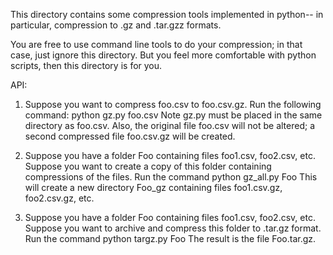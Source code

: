 This directory contains some compression tools implemented in python-- in particular, compression to .gz and .tar.gzz formats.

You are free to use command line tools to do your compression; in that case, just ignore this directory. But you feel more comfortable with python scripts, then this directory is for you.

API:

1. Suppose you want to compress foo.csv to foo.csv.gz. Run the following command:
	python gz.py foo.csv
Note gz.py must be placed in the same directory as foo.csv. Also, the original file foo.csv will not be altered; a second compressed file foo.csv.gz will be created.

2. Suppose you have a folder Foo containing files foo1.csv, foo2.csv, etc. Suppose you want to create a copy of this folder containing compressions of the files. Run the command
	python gz_all.py Foo
This will create a new directory Foo_gz containing files foo1.csv.gz, foo2.csv.gz, etc.

3. Suppose you have a folder Foo containing files foo1.csv, foo2.csv, etc. Suppose you want to archive and compress this folder to .tar.gz format. Run the command
	python targz.py Foo
The result is the file Foo.tar.gz.
